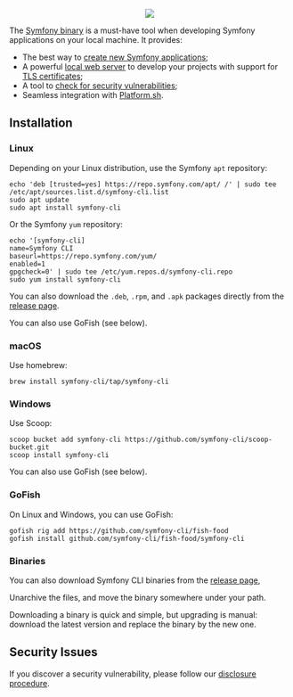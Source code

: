 <p align="center"><a href="https://symfony.com" target="_blank">
    <img src="https://symfony.com/logos/symfony_black_02.svg">
</a></p>

The [Symfony binary][1] is a must-have tool when developing Symfony applications
on your local machine. It provides:

* The best way to [create new Symfony applications][2];
* A powerful [local web server][3] to develop your projects with support for [TLS certificates][4];
* A tool to [check for security vulnerabilities][5];
* Seamless integration with [Platform.sh][6].

Installation
------------

### Linux

Depending on your Linux distribution, use the Symfony `apt` repository:

    echo 'deb [trusted=yes] https://repo.symfony.com/apt/ /' | sudo tee /etc/apt/sources.list.d/symfony-cli.list
    sudo apt update
    sudo apt install symfony-cli

Or the Symfony `yum` repository:

    echo '[symfony-cli]
    name=Symfony CLI
    baseurl=https://repo.symfony.com/yum/
    enabled=1
    gpgcheck=0' | sudo tee /etc/yum.repos.d/symfony-cli.repo
    sudo yum install symfony-cli

You can also download the `.deb`, `.rpm`, and `.apk` packages directly from the
[release page][7].

You can also use GoFish (see below).

### macOS

Use homebrew:

    brew install symfony-cli/tap/symfony-cli

### Windows

Use Scoop:

    scoop bucket add symfony-cli https://github.com/symfony-cli/scoop-bucket.git
    scoop install symfony-cli

You can also use GoFish (see below).

### GoFish

On Linux and Windows, you can use GoFish:

    gofish rig add https://github.com/symfony-cli/fish-food
    gofish install github.com/symfony-cli/fish-food/symfony-cli

### Binaries

You can also download Symfony CLI binaries from the [release page][7],

Unarchive the files, and move the binary somewhere under your path.

Downloading a binary is quick and simple, but upgrading is manual: download the latest version
and replace the binary by the new one.

Security Issues
---------------

If you discover a security vulnerability, please follow our [disclosure procedure][8].

[1]: https://symfony.com/download
[2]: https://symfony.com/doc/current/setup.html#creating-symfony-applications
[3]: https://symfony.com/doc/current/setup/symfony_server.html
[4]: https://symfony.com/doc/current/setup/symfony_server.html#enabling-tls
[5]: https://symfony.com/doc/current/setup.html#security-checker
[6]: https://symfony.com/cloud
[7]: https://github.com/symfony-cli/symfony-cli/releases/latest
[8]: https://symfony.com/security

